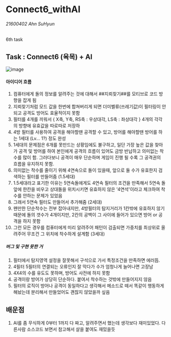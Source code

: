 # Connect6_withAI
###### 21600402 Ahn SuHyun

6th task

## Task : Connect6 (육목) + AI




![image](https://user-images.githubusercontent.com/64300241/90040803-5d68a180-dd03-11ea-849c-e52e12e7aa6d.png)



#### 아이디어 흐름
1. 컴퓨터에게 돌의 정보를 알려주는 것에 대해서 ##지뢰찾기##를 모티브로 코드 방향을 잡게 됨 
2. 지뢰찾기처럼 모드 값을 한번에 합쳐버리게 되면 더미벨류(쓰레기값)이 필터링이 안되고 공격도 방어도 효율적이지 못함
3. 필터를 4개를 끼워서  { X축, Y축, RS축 : 우상대각, LS축 : 좌상대각 } 4개의 각각의 방향에 유효값을 따로따로 저장하 
4. 4방 필터를 사용하여 공격을 해야할땐 공격할 수 있고, 방어를 해야할땐 방어를 하는 1세대 (Lv... 1?) 정도 완성
5. 1세대의 문제점은 6개를 못만드는 상황임에도 불구하고, 일단 가장 높은 값을 찾아가 공격 및 방어를 하여 본인에게 공격의 흐름이 있어도 금방 반납하고 의미없는 착수를 많이 함. 그러다보니 공격이 매우 단순하며 게임이 진행 될 수록 그 공격권의 흐름을 유지하지 못함. 
6. 의미없는 착수를 줄이기 위해 4연속으로 돌이 있을때, 앞으로 둘 수가 유효한지 검색하는 필터를 만들어줌 (1.5세대)
7. 1.5세대라고 표기한 이유는 5연속돌에게도 4연속 필터의 조건을 만족해서 5연속 돌 앞에 한칸을 비우고 상대돌을 위치시키면 유효하지 않은 '4연석'이라고 체크하여 착수를 안하는 문제가 있었음 
8. 그래서 5연속 필터도 만들어서 추가해줌 (2세대)
9. 왠만한 단순착수는 전부 잡아내지만, 4방필터의 탐지거리가 1칸밖에 유효하지 않기 때문에 돌의 갯수가 4개이지만, 2칸의 공백이 그 사이에 들어가 있으면 방어 or 공격을 하지 못함
10. 그런 모든 경우를 컴퓨터에게 미리 알려주어 패턴이 검출되면 가중치를 최상위로 올려주어 무조건 그 위치에 착수하게 설계함 (3세대) 


##### 버그 및 구현 못한 거 
1. 필터에서 탐지영역 설정을 잘못해서 구석으로 가서 특정조건을 만족하면 에러뜸.
2. 4필터 5필터의 연결되는 오류인지 잘 막다가 수가 엄청나게 늘어나면 고장남 
3. 4X4의 수를 유도도 못하며, 방어도 사전에 하지 못함 
4. 공격이랑 방어가 상당히 단순하다. 붙여서 착수하는 것밖에 만들어지지 않음 
5. 필터의 로직이 방어나 공격이 동일하다고 생각해서 메소드로 떼서 똑같이 행동하게 해놨는데 분리해서 만들었어도 괜찮지 않았을까 싶음 


## 배운점 
1. AI를 좀 무식하게 0부터 1까지 다 짜고, 알려주면서 했는데 생각보다 재미있었다. 다른사람 소스코드 보면서 참고해서 살을 붙여도 재밌을듯 
